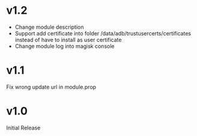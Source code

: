 # v1.2

* Change module description
* Support add certificate into folder /data/adb/trustusercerts/certificates instead of have to install as user certificate
* Change module log into magisk console

# v1.1

Fix wrong update url in module.prop

# v1.0

Initial Release
